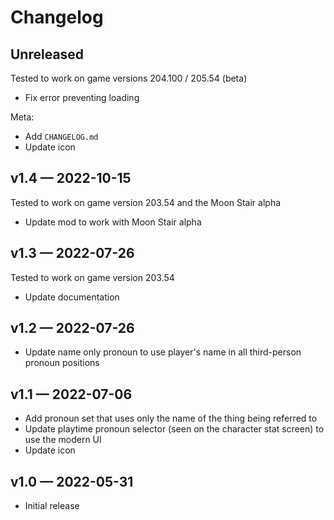 # Changelog

## Unreleased
Tested to work on game versions 204.100 / 205.54 (beta)

* Fix error preventing loading

Meta:

* Add `CHANGELOG.md`
* Update icon

## v1.4 — 2022-10-15
Tested to work on game version 203.54 and the Moon Stair alpha

* Update mod to work with Moon Stair alpha

## v1.3 — 2022-07-26
Tested to work on game version 203.54

* Update documentation

## v1.2 — 2022-07-26

* Update name only pronoun to use player's name in all third-person pronoun positions

## v1.1 — 2022-07-06

* Add pronoun set that uses only the name of the thing being referred to
* Update playtime pronoun selector (seen on the character stat screen) to use the modern UI
* Update icon

## v1.0 — 2022-05-31

* Initial release
